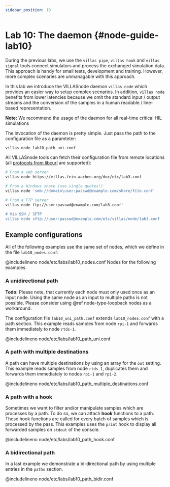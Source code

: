 ```yaml
---
sidebar_position: 10
---
```


# Lab 10: The daemon {#node-guide-lab10}

During the previous labs, we use the `villas pipe`, `villas hook` and `villas signal` tools connect simulators and process the exchanged simulation data. This approach is handy for small tests, development and training.
However, more complex scenaries are unmanagable with this approach.

In this lab we introduce the VILLASnode daemon `villas node` which provides an easier way to setup complex scenarios.
In addition, `villas node` benefits from lower latencies because we omit the standard input / output streams and the conversion of the samples in a human readable / line-based representation.

**Note:** We recommend the usage of the daemon for all real-time critical HIL simulations

The invocation of the daemon is pretty simple.
Just pass the path to the configuration file as a paramteter:

```bash
villas node lab10_path_uni.conf
```

All VILLASnode tools can fetch their configuration file from remote locations (all [protocols from libcurl](https://curl.haxx.se/libcurl/c/CURLOPT_PROTOCOLS.html) are supported):

```bash
# From a web server
villas node https://villas.fein-aachen.org/doc/etc/lab3.conf

# From a Windows share (use single quotes!)
villas node 'smb://domain\user:passwd@example.com/share/file.conf'

# From a FTP server
villas node ftp://user:passwd@example.com/lab3.conf'

# Via SSH / SFTP
villas node sftp://user:passwd@example.com/etc/villas/node/lab3.conf
```

## Example configurations

All of the following examples use the same set of nodes, which we define in the file `lab10_nodes.conf`:

@includelineno node/etc/labs/lab10_nodes.conf Nodes for the following examples.

### A unidirectional path

**Todo:** Please note, that currently each node must only used once as an input node. Using the same node as an input to multiple paths is not possible. Please consider using @ref node-type-loopback nodes as a workaround.

The configuration file `lab10_uni_path.conf` extends `lab10_nodes.conf` with a path section.
This example reads samples from node `rpi-1` and forwards them immediately to node `rtds-1`.

@includelineno node/etc/labs/lab10_path_uni.conf

### A path with multiple destinations

A path can have multiple destinations by using an array for the `out` setting.
This example reads samples from node `rtds-1`, duplicates them and forwards them immediately to nodes `rpi-1` and `rpi-2`.

@includelineno node/etc/labs/lab10_path_multiple_destinations.conf

### A path with a hook

Sometimes we want to filter and/or manipulate samples which are processes by a path.
To do so, we can attach __hook__ functions to a path.
These hook functions are called for every batch of samples which is processed by the pass.
This examples uses the `print` hook to display all forwarded samples on `stdout` of the console.

@includelineno node/etc/labs/lab10_path_hook.conf

### A bidirectional path

In a last example we demonstrate a bi-directional path by using multiple entries in the `paths` section.

@includelineno node/etc/labs/lab10_path_bidir.conf
